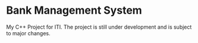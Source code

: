 # Bank Management System

My C++ Project for ITI.
The project is still under development and is subject to major changes.


